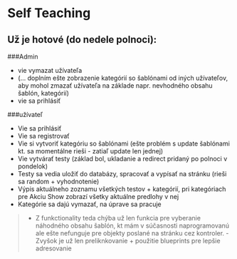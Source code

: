# Self Teaching
## Už je hotové (do nedele polnoci): 

###Admin
* vie vymazat užívateľa
* (... doplním ešte zobrazenie kategórií so šablónami od iných užívateľov, aby mohol zmazať užívateľa na základe napr. nevhodného obsahu šablón, kategórií)
* vie sa prihlásiť


###užívateľ
* Vie sa prihlásiť
* Vie sa registrovať
* Vie si vytvoriť kategóriu so šablónami (ešte problém s update šablónami kt. sa momentálne rieši - zatiaľ update len jednej)
* Vie vytvárať testy (základ bol, ukladanie a redirect pridaný po polnoci v pondelok)
* Testy sa vedia uložiť do databázy, spracovať a vypísať na stránku (rieši sa random + vyhodnotenie)
* Výpis aktuálneho zoznamu všetkých testov + kategórií, pri kategóriach pre Akciu Show zobrazí všetky aktuálne predlohy v nej
* Kategórie sa dajú vymazať, na úprave sa pracuje

>- Z funkctionality teda chýba už len funkcia pre vyberanie náhodného obsahu šablón, kt mám v súčasnosti naprogramovanú ale ešte nefunguje pre objekty poslané na stránku cez kontroler.
>-Zvyšok je už len preliknkovanie + použitie blueprints pre lepšie adresovanie
